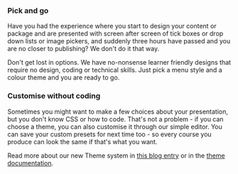 ### Pick and go

Have you had the experience where you start to design your content or package and are presented with screen after screen of tick boxes or drop down lists or image pickers, and suddenly three hours have passed and you are no closer to publishing? We don't do it that way.

Don't get lost in options. We have no-nonsense learner friendly designs that require no design, coding or technical skills. Just pick a menu style and a colour theme and you are ready to go. 

### Customise without coding

Sometimes you might want to make a few choices about your presentation, but you don't know CSS or how to code. That's not a problem - if you can choose a theme, you can also customise it through our simple editor. You can save your custom presets for next time too - so every course you produce can look the same if that's what you want.

Read more about our new Theme system in [this blog entry](/blog/2021-06-01) or in the [theme documentation](/docs/?url=./02.choose-design/01.theme-basics/docs.md).


